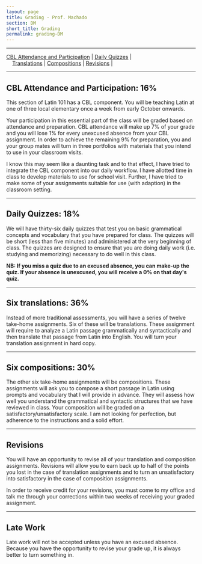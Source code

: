 ```yaml
---
layout: page
title: Grading - Prof. Machado
section: DM
short_title: Grading
permalink: grading-DM
---
```


***

[CBL Attendance and Participation](#cbl-attendance-and-participation-16) \| [Daily Quizzes](#daily-quizzes-18) \|  
&nbsp;&nbsp;&nbsp;&nbsp;[Translations](#six-translations-36) \| [Compositions](#six-compositions-30) \| [Revisions](#revisions) \|

***

## CBL Attendance and Participation: 16%
This section of Latin 101 has a CBL component. You will be teaching Latin at one of three local elementary once a week from early October onwards.

Your participation in this essential part of the class will be graded based on attendance and preparation. CBL attendance will make up 7% of your grade and you will lose 1% for every unexcused absence from your CBL assignment. In order to achieve the remaining 9% for preparation, you and your group mates will turn in three portfolios with materials that you intend to use in your classroom visits.

I know this may seem like a daunting task and to that effect, I have tried to integrate the CBL component into our daily workflow. I have allotted time in class to develop materials to use for school visit. Further, I have tried to make some of your assignments suitable for use (with adaption) in the classroom setting.

***

## Daily Quizzes: 18%

We will have thirty-six daily quizzes that test you on basic grammatical concepts and vocabulary that you have prepared for class. The quizzes will be short (less than five minutes) and administered at the very beginning of class. The quizzes are designed to ensure that you are doing daily work (i.e. studying and memorizing) necessary to do well in this class.

**NB: If you miss a quiz due to an excused absence, you can make-up the quiz. If your absence is unexcused, you will receive a 0% on that day's quiz.**

***

## Six translations: 36%
Instead of more traditional assessments, you will have a series of twelve take-home assignments. Six of these will be translations. These assignment will require to analyze a Latin passage grammatically and syntactically and then translate that passage from Latin into English. You will turn your translation assignment in hard copy.

***

## Six compositions: 30%
The other six take-home assignments will be compositions. These assignments will ask you to compose a short passage in Latin using prompts and vocabulary that I will provide in advance. They will assess how well you understand the grammatical and syntactic structures that we have reviewed in class. Your composition will be graded on a satisfactory/unsatisfactory scale. I am not looking for perfection, but adherence to the instructions and a solid effort.

***

## Revisions
You will have an opportunity to revise all of your translation and composition assignments. Revisions will allow you to earn back up to half of the points you lost in the case of translation assignments and to turn an unsatisfactory into satisfactory in the case of composition assignments.

In order to receive credit for your revisions, you must come to my office and talk me through your corrections within two weeks of receiving your graded assignment.

***

## Late Work
Late work will not be accepted unless you have an excused absence. Because you have the opportunity to revise your grade up, it is always better to turn something in.

